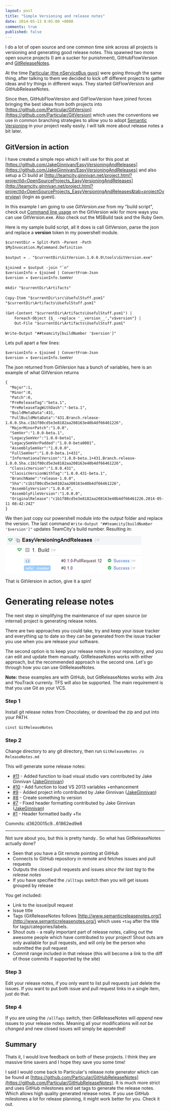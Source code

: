 ```yaml
---
layout: post
title: "Simple Versioning and release notes"
date: 2014-05-13 9:05:00 +0000
comments: true
published: false
---
```


I do a lot of open source and one common time sink across all projects is versioning and generating good release notes. This spawned two more open source projects (I am a sucker for punishment), GitHubFlowVersion and [GitReleaseNotes](https://github.com/JakeGinnivan/GitReleaseNotes).

At the time [Particular (the nServiceBus guys)](https://github.com/Particular) were going through the same thing, after talking to them we decided to kick off different projects to gather ideas and try things in different ways. They started GitFlowVersion and GitHubReleaseNotes.

Since then, GitHubFlowVersion and GitFlowVersion have joined forces bringing the best ideas from both projects into [https://github.com/Particular/GitVersion](https://github.com/Particular/GitVersion) which uses the conventions we use in common branching strategies to allow you to adopt [Semantic Versioning](http://semver.org/) in your project really easily. I will talk more about release notes a bit later.

## GitVersion in action
I have created a simple repo which I will use for this post at [https://github.com/JakeGinnivan/EasyVersioningAndReleases](https://github.com/JakeGinnivan/EasyVersioningAndReleases) and also setup a CI build at [http://teamcity.ginnivan.net/project.html?projectId=OpenSourceProjects_EasyVersioningAndReleases](http://teamcity.ginnivan.net/project.html?projectId=OpenSourceProjects_EasyVersioningAndReleases&tab=projectOverview) (login as guest).

In this example I am going to use *GitVersion.exe* from my "build script", check out [Command line usage](https://github.com/Particular/GitVersion/wiki/Command-Line-Tool) on the GitVersion wiki for more ways you can use GitVersion.exe. Also check out the MSBuild task and the Ruby Gem.

Here is my sample build script, all it does is call GitVersion, parse the json and replace a __version__ token in my powershell module.

    $currentDir = Split-Path -Parent -Path $MyInvocation.MyCommand.Definition

    $output = . "$currentDir\GitVersion.1.0.0.0\tools\GitVersion.exe"

    $joined = $output -join "`n"
    $versionInfo = $joined | ConvertFrom-Json
    $version = $versionInfo.SemVer

    mkdir "$currentDir\Artifacts"

    Copy-Item "$currentDir\src\UsefulStuff.psm1" "$currentDir\Artifacts\UsefulStuff.psm1"

    (Get-Content "$currentDir\Artifacts\UsefulStuff.psm1") | 
        Foreach-Object {$_ -replace '__version__',"v$version"} |
        Out-File "$currentDir\Artifacts\UsefulStuff.psm1"
        
    Write-Output "##teamcity[buildNumber '$version']"

Lets pull apart a few lines:

    $versionInfo = $joined | ConvertFrom-Json
    $version = $versionInfo.SemVer

The json returned from GitVersion has a bunch of variables, here is an example of what GitVersion returns

    {
      "Major":1,
      "Minor":0,
      "Patch":0,
      "PreReleaseTag":"beta.1",
      "PreReleaseTagWithDash":"-beta.1",
      "BuildMetaData":431,
      "FullBuildMetaData":"431.Branch.release-1.0.0.Sha.c1b1f80cd5e3e8182aa208163e40b4df66461226",
      "MajorMinorPatch":"1.0.0",
      "SemVer":"1.0.0-beta.1",
      "LegacySemVer":"1.0.0-beta1",
      "LegacySemVerPadded":"1.0.0-beta0001",
      "AssemblySemVer":"1.0.0.0",
      "FullSemVer":"1.0.0-beta.1+431",
      "InformationalVersion":"1.0.0-beta.1+431.Branch.release-1.0.0.Sha.c1b1f80cd5e3e8182aa208163e40b4df66461226",
      "ClassicVersion":"1.0.0.431",
      "ClassicVersionWithTag":"1.0.0.431-beta.1",
      "BranchName":"release-1.0.0",
      "Sha":"c1b1f80cd5e3e8182aa208163e40b4df66461226",
      "AssemblyVersion":"1.0.0.0",
      "AssemblyFileVersion":"1.0.0.0",
      "OriginalRelease":"c1b1f80cd5e3e8182aa208163e40b4df66461226.2014-05-11 08:42:24Z"
    }

We then just copy our powershell module into the output folder and replace the version. The last command `Write-Output "##teamcity[buildNumber '$version']"` updates TeamCity's build number. Resulting in:

![2014-05-13-simple-versioning-and-release-notes](../assets/posts/2014-05-13-simple-versioning-and-release-notes.png)

That is GitVersion in action, give it a spin!

# Generating release notes
The next step in simplifying the maintenance of our open source (or internal) project is generating release notes.

There are two approaches you could take, try and keep your issue tracker and everything up to date so they can be generated from the issue tracker you use when you are release your software.

The second option is to keep your release notes in your repository, and you can edit and update them manually.
GitReleaseNotes works with either approach, but the recommended approach is the second one. Let's go through how you can use GitReleaseNotes.

**Note:** these examples are with GitHub, but GitReleaseNotes works with Jira and YouTrack currenly. TFS will also be supported. The main requirement is that you use Git as your VCS.

### Step 1
Install git release notes from Chocolatey, or download the zip and put into your PATH.

`cinst GitReleaseNotes`

### Step 2
Change directory to any git directory, then run `GitReleaseNotes /o ReleaseNotes.md`

This will generate some release notes:

 - [#11](https://github.com/JakeGinnivan/EasyVersioningAndReleases/pull/11) - Added function to load visual studio vars contributed by Jake Ginnivan ([JakeGinnivan](https://github.com/JakeGinnivan))
 - [#10](https://github.com/JakeGinnivan/EasyVersioningAndReleases/issues/10) - Add function to load VS 2013 variables +enhancement
 - [#9](https://github.com/JakeGinnivan/EasyVersioningAndReleases/pull/9) - Added project info contributed by Jake Ginnivan ([JakeGinnivan](https://github.com/JakeGinnivan))
 - [#8](https://github.com/JakeGinnivan/EasyVersioningAndReleases/issues/8) - Create something to version
 - [#7](https://github.com/JakeGinnivan/EasyVersioningAndReleases/pull/7) - Fixed header formatting contributed by Jake Ginnivan ([JakeGinnivan](https://github.com/JakeGinnivan))
 - [#1](https://github.com/JakeGinnivan/EasyVersioningAndReleases/issues/1) - Header formatted badly +fix

Commits: d3620015c9...61862ed9e8
 
------------------------

Not sure about you, but this is pretty handy.. So what has GitReleaseNotes actually done?

 - Seen that you have a Git remote pointing at GitHub
 - Connects to GitHub repository in remote and fetches issues and pull requests
 - Outputs the closed pull requests and issues *since the last tag* to the *release notes*
 - If you have specified the `/alltags` switch then you will get issues grouped by release

You get included:

 - Link to the issue/pull request
 - Issue title
 - Tags (GitReleaseNotes follows [http://www.semanticreleasenotes.org/](http://www.semanticreleasenotes.org/) which uses `+tag` after the title for tags/categories/labels.
 - Shout outs - a really important part of release notes, calling out the awesome people which have contributed to your project! Shout outs are only available for pull requests, and will only be the person who submitted the pull request
 - Commit range included in that release (this will become a link to the diff of those commits if supported by the site)

### Step 3
Edit your release notes, if you only want to list pull requests just delete the issues. If you want to put both issue and pull request links in a single item, just do that.

### Step 4
If you are using the `/allTags` switch, then GitReleaseNotes will *append* new issues to your release notes. Meaning all your modifications will *not be changed* and new closed issues will simply be appended!

## Summary
Thats it, I would love feedback on both of these projects. I think they are massive time savers and I hope they save you some time!

I said I would come back to Particular's release note generator which can be found at [https://github.com/Particular/GitHubReleaseNotes](https://github.com/Particular/GitHubReleaseNotes).
It is much more strict and uses GitHub milestones and set tags to generate the release notes. Which allows high quality generated release notes. If you use GitHub milestones a lot for release planning, it might work better for you. Check it out.